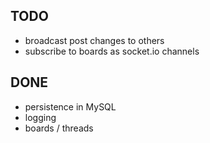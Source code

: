 TODO
----

* broadcast post changes to others
* subscribe to boards as socket.io channels


DONE
----

* persistence in MySQL
* logging
* boards / threads
